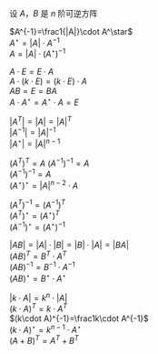设 $A，B$ 是 $n$ 阶可逆方阵  
  
$A^{-1}=\frac1{|A|}\cdot A^\star$  
$A^\star=|A|\cdot A^{-1}$  
$A=|A|\cdot(A^\star)^{-1}$  
  
$A\cdot E=E\cdot A$  
$A\cdot(k\cdot E)=(k\cdot E)\cdot A$  
$AB=E=BA$  
$A\cdot A^\star=A^\star\cdot A=E$  
  
$|A^T|=|A|=|A|^T$  
$|A^{-1}|=|A|^{-1}$  
$|A^\star|=|A|^{n-1}$  
  
$(A^T)^T=A$   $(A^{-1})^{-1}=A$  
$(A^{-1})^{-1}=A$  
$(A^\star)^\star=|A|^{n-2}\cdot A$  
  
$(A^T)^{-1}=(A^{-1})^T$  
$(A^T)^\star=(A^\star)^T$  
$(A^{-1})^\star=(A^\star)^{-1}$  
  
$|AB|=|A|\cdot|B|=|B|\cdot|A|=|BA|$  
$(AB)^T=B^T\cdot A^T$  
$(AB)^{-1}=B^{-1}\cdot A^{-1}$  
$(AB)^\star=B^\star\cdot A^\star$  
  
$|k\cdot A|=k^n\cdot|A|$  
$(k\cdot A)^T=k\cdot A^T$  
$(k\cdot A)^{-1}=\frac1k\cdot A^{-1}$  
$(k\cdot A)^\star=k^{n-1}\cdot A^\star$  
$(A+B)^T=A^T+B^T$  
  
